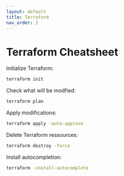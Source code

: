 ```yaml
---
layout: default
title: Terraform
nav_order: 2
---
```


# Terraform Cheatsheet

Initialize Terraform:

```bash
terraform init
```

Check what will be modfied:

```bash
terraform plan
```

Apply modifications:

```bash
terraform apply -auto-approve
```

Delete Terraform ressources:

```bash
terraform destroy -force
```

Install autocompletion:

```bash
terraform -install-autocomplete
```